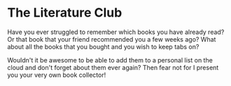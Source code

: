 <!-- # MEN Stack with OAuth Template

This is a MEN Stack template that includes OAuth.

Use this to go build things! 🚀

Add a .env file with the following:
```
DATABASE_URL=XXXXXXXXXXXXXXXXXXXXXXXXXXXXXXXXXXXXXXXXXXXXXXXXXXXXX
GOOGLE_CLIENT_ID=XXXXXXXXXXXXXXXXXXXXXXXXXXXXXXXXXXXXXXXXXXXXXXXXX
GOOGLE_SECRET=XXXXXXXXXXXXXXXXXXXXXXXX
GOOGLE_CALLBACK=XXXXXXXXXXXXXXXXXXXXXXXXXXXXXXXXXXXXXXXXXXXXXXXX
SESSION_SECRET=XXXXXXXXXXXXXXXXXXXXXXXXXXXXXXX
``` -->
# The Literature Club

Have you ever struggled to remember which books you have already read? Or that book that your friend recommended you a few weeks ago? What about all the books that you bought and you wish to keep tabs on?

Wouldn't it be awesome to be able to add them to a personal list on the cloud and don't forget about them ever again? Then fear not for I present you your very own book collector!



